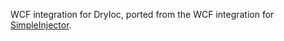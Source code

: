WCF integration for DryIoc, ported from the WCF integration for [SimpleInjector](https://github.com/simpleinjector/SimpleInjector).